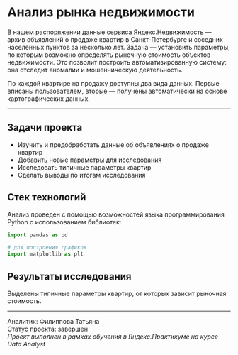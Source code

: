 
# Анализ рынка недвижимости
В нашем распоряжении данные сервиса Яндекс.Недвижимость — архив объявлений о продаже квартир в Санкт-Петербурге и соседних населённых пунктов за несколько лет. Задача — установить параметры, по которым возможно определять рыночную стоимость объектов недвижимости. Это позволит построить автоматизированную систему: она отследит аномалии и мошенническую деятельность.

По каждой квартире на продажу доступны два вида данных. Первые вписаны пользователем, вторые — получены автоматически на основе картографических данных.  
___
## Задачи проекта
* Изучить и предобработать данные об объявлениях о продаже квартир  
* Добавить новые параметры для исследования  
* Исследовать типичные параметры квартир
* Сделать выводы по итогам исследования  

## Стек технологий
Анализ проведен с помощью возможностей языка программирования Python с использованием библиотек:
```python
import pandas as pd   

# для построения графиков
import matplotlib as plt
```
## Результаты исследования
Выделены типичные параметры квартир, от которых зависит рыночная стоимость.
____
Аналитик: Филиппова Татьяна  
Статус проекта: завершен  
*Проект выполнен в рамках обучения в Яндекс.Практикуме на курсе Data Analyst*

